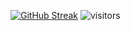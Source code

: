 [![GitHub Streak](https://github-readme-streak-stats.herokuapp.com?user=iamausafhussain&border_radius=4&card_width=500)](https://git.io/streak-stats)
![visitors](https://visitor-badge.glitch.me/badge?page_id=iamausafhussain.iamausafhussain&left_color=green&right_color=red)
<!--
**iamausafhussain/iamausafhussain** is a ✨ _special_ ✨ repository because its `README.md` (this file) appears on your GitHub profile.

Here are some ideas to get you started:

- 🔭 I’m currently working on ...
- 🌱 I’m currently learning ...
- 👯 I’m looking to collaborate on ...
- 🤔 I’m looking for help with ...
- 💬 Ask me about ...
- 📫 How to reach me: ...
- 😄 Pronouns: ...
- ⚡ Fun fact: ...
-->
